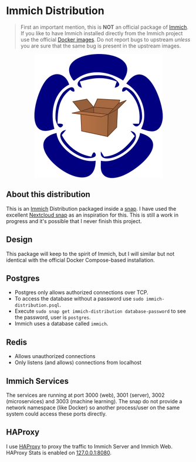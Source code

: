 # Immich Distribution

> First an important mention, this is **NOT** an official package of [Immich](https://immich.app/). If you like to have Immich installed directly from the Immich project use the official [Docker images](https://immich.app/docs/install/docker-compose). Do not report bugs to upstream _unless_ you are sure that the same bug is present in the upstream images.

<p align="center">
  <img src="docs/immich-dist.png">
</p>

## About this distribution

This is an [Immich](https://immich.app/) Distribution packaged inside a [snap](https://snapcraft.io/docs). I have used the excellent [Nextcloud snap](https://github.com/nextcloud-snap/nextcloud-snap/) as an inspiration for this. This is still a work in progress and it's possible that I never finish this project.

## Design

This package will keep to the spirit of Immich, but I will similar but not identical with the official Docker Compose-based installation.

## Postgres

* Postgres only allows authorized connections over TCP.
* To access the database without a password use `sudo immich-distribution.psql`.
* Execute `sudo snap get immich-distribution database-password` to see the password, user is `postgres`.
* Immich uses a database called `immich`.

## Redis

* Allows unauthorized connections
* Only listens (and allows) connections from localhost

## Immich Services

The services are running at port 3000 (web), 3001 (server), 3002 (microservices) and 3003 (machine learning). The snap do not provide a network namespace (like Docker) so another process/user on the same system could access these ports directly.

## HAProxy

I use [HAProxy](https://www.haproxy.org) to proxy the traffic to Immich Server and Immich Web. HAProxy Stats is enabled on [127.0.0.1:8080](http://127.0.0.1:8080).
